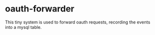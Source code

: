 # oauth-forwarder
This tiny system is used to forward oauth requests, recording the events into a mysql table.
